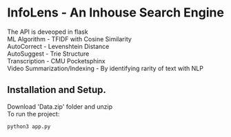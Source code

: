 # InfoLens - An Inhouse Search Engine

The API is deveoped in flask <br />
ML Algorithm - TFIDF  with Cosine Similarity <br />
AutoCorrect - Levenshtein Distance<br />
AutoSuggest - Trie Structure<br />
Transcription - CMU Pocketsphinx<br />
Video Summarization/Indexing - By identifying rarity of text with NLP<br />

## Installation and Setup.
Download 'Data.zip' folder and unzip <br />
To run the project:<br />
```
python3 app.py
```

